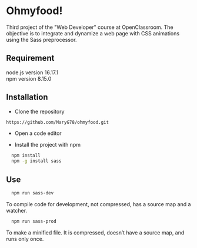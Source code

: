 
# Ohmyfood!

Third project of the "Web Developer" course at OpenClassroom. 
The objective is to integrate and dynamize a web page with CSS animations using the Sass preprocessor.


## Requirement
node.js version 16.17.1  
npm version 8.15.0


## Installation

- Clone the repository
```bash
https://github.com/MaryG78/ohmyfood.git
```
- Open a code editor

- Install the project with npm
```bash
  npm install
  npm -g install sass
```

## Use

```bash
  npm run sass-dev
```
To compile code for development, not compressed, has a source map and a watcher.


```bash
  npm run sass-prod
```
To make a minified file. It is compressed, doesn’t have a source map, and runs only once.
